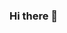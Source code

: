 ### Hi there 👋

<!--
**SnowleopardXI/SnowleopardXI** is a ✨ _special_ ✨ repository because its `README.md` (this file) appears on your GitHub profile.

🔭 I’m Micaiah, currently studying on TUT
🌱 I’m currently learning cybersecurity
I am programming with:
![C](https://img.shields.io/badge/c-%2300599C.svg?style=for-the-badge&logo=c&logoColor=white) ![Python](https://img.shields.io/badge/python-3670A0?style=for-the-badge&logo=python&logoColor=ffdd54) ![C#](https://img.shields.io/badge/C%23-239120?style=for-the-badge&logo=c-sharp&logoColor=white) ![Java#](https://img.shields.io/badge/Java-ED8B00?style=for-the-badge&logo=java&logoColor=white)

I use:
![Windows](https://img.shields.io/badge/Windows-0078D6?style=for-the-badge&logo=windows&logoColor=white) ![Kali Linux](https://img.shields.io/static/v1?style=for-the-badge&message=Kali+Linux&color=557C94&logo=Kali+Linux&logoColor=FFFFFF&label=) ![Ubuntu](https://img.shields.io/badge/Ubuntu-E95420?style=for-the-badge&logo=ubuntu&logoColor=white) ![macOS](https://img.shields.io/static/v1?style=for-the-badge&message=macOS&color=000000&logo=macOS&logoColor=FFFFFF&label=)

[![Liryc’s github stats](https://github-readme-stats.vercel.app/api?username=Liryc116&show_icons=true&hide_border=true)](https://github.com/Liryc116)

-->
